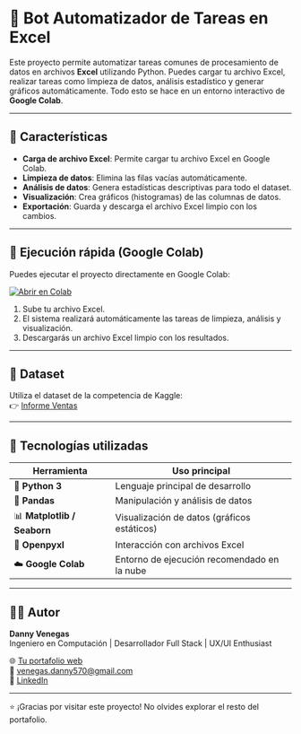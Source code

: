 # 🤖 Bot Automatizador de Tareas en Excel

Este proyecto permite automatizar tareas comunes de procesamiento de datos en archivos **Excel** utilizando Python. Puedes cargar tu archivo Excel, realizar tareas como limpieza de datos, análisis estadístico y generar gráficos automáticamente. Todo esto se hace en un entorno interactivo de **Google Colab**.

---

## 📌 Características

- **Carga de archivo Excel**: Permite cargar tu archivo Excel en Google Colab.
- **Limpieza de datos**: Elimina las filas vacías automáticamente.
- **Análisis de datos**: Genera estadísticas descriptivas para todo el dataset.
- **Visualización**: Crea gráficos (histogramas) de las columnas de datos.
- **Exportación**: Guarda y descarga el archivo Excel limpio con los cambios.

---

## 🚀 Ejecución rápida (Google Colab)

Puedes ejecutar el proyecto directamente en Google Colab:

[![Abrir en Colab](https://colab.research.google.com/assets/colab-badge.svg)](https://colab.research.google.com/)

1. Sube tu archivo Excel.
2. El sistema realizará automáticamente las tareas de limpieza, análisis y visualización.
3. Descargarás un archivo Excel limpio con los resultados.

---
## 📁 Dataset

Utiliza el dataset de la competencia de Kaggle:  
👉 [Informe Ventas](https://www.kaggle.com/datasets/christianolaya/informe-ventas/data)

---

## 🧩 Tecnologías utilizadas


| Herramienta             | Uso principal                                           |
|--------------------------|--------------------------------------------------------|
| 🐍 **Python 3**            | Lenguaje principal de desarrollo                       |
| 🐼 **Pandas**              | Manipulación y análisis de datos                       |
| 📊 **Matplotlib / Seaborn**| Visualización de datos (gráficos estáticos)           |
| 📝 **Openpyxl**        | Interacción con archivos Excel        |
| ☁️ **Google Colab**        | Entorno de ejecución recomendado en la nube           |

---

## 👨‍💻 Autor

**Danny Venegas**  
Ingeniero en Computación | Desarrollador Full Stack | UX/UI Enthusiast

🌐 [Tu portafolio web](#)  
📧 venegas.danny570@gmail.com  
💼 [LinkedIn](https://www.linkedin.com/in/danny-venegas-275726231)

---

⭐ ¡Gracias por visitar este proyecto! No olvides explorar el resto del portafolio.
